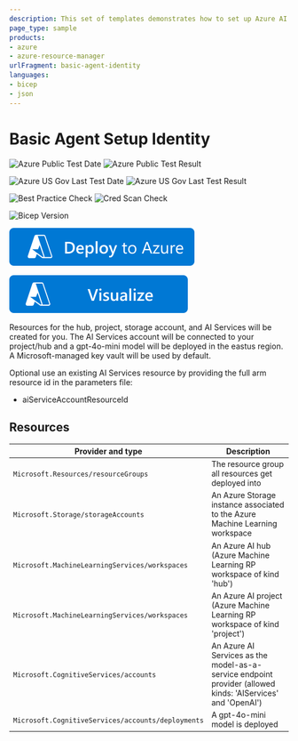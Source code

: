 ```yaml
---
description: This set of templates demonstrates how to set up Azure AI Agent Service with the basic setup using managed identity authetication for the AI Service/AOAI connection. Agents use multi-tenant search and storage resources fully managed by Microsoft. You won’t have visibility or control over these underlying Azure resources.
page_type: sample
products:
- azure
- azure-resource-manager
urlFragment: basic-agent-identity
languages:
- bicep
- json
---
```

# Basic Agent Setup Identity

![Azure Public Test Date](https://azurequickstartsservice.blob.core.windows.net/badges/quickstarts/microsoft.azure-ai-agent-service/basic-agent-identity/PublicLastTestDate.svg)
![Azure Public Test Result](https://azurequickstartsservice.blob.core.windows.net/badges/quickstarts/microsoft.azure-ai-agent-service/basic-agent-identity/PublicDeployment.svg)

![Azure US Gov Last Test Date](https://azurequickstartsservice.blob.core.windows.net/badges/quickstarts/microsoft.azure-ai-agent-service/basic-agent-identity/FairfaxLastTestDate.svg)
![Azure US Gov Last Test Result](https://azurequickstartsservice.blob.core.windows.net/badges/quickstarts/microsoft.azure-ai-agent-service/basic-agent-identity/FairfaxDeployment.svg)

![Best Practice Check](https://azurequickstartsservice.blob.core.windows.net/badges/quickstarts/microsoft.azure-ai-agent-service/basic-agent-identity/BestPracticeResult.svg)
![Cred Scan Check](https://azurequickstartsservice.blob.core.windows.net/badges/quickstarts/microsoft.azure-ai-agent-service/basic-agent-identity/CredScanResult.svg)

![Bicep Version](https://azurequickstartsservice.blob.core.windows.net/badges/quickstarts/microsoft.azure-ai-agent-service/basic-agent-identity/BicepVersion.svg)

[![Deploy To Azure](https://raw.githubusercontent.com/Azure/azure-quickstart-templates/master/1-CONTRIBUTION-GUIDE/images/deploytoazure.svg?sanitize=true)](https://portal.azure.com/#create/Microsoft.Template/uri/https%3A%2F%2Fraw.githubusercontent.com%2FAzure%2Fazure-quickstart-templates%2Fmaster%2Fquickstarts%2Fmicrosoft.azure-ai-agent-service%2Fbasic-agent-identity%2Fazuredeploy.json)

[![Visualize](https://raw.githubusercontent.com/Azure/azure-quickstart-templates/master/1-CONTRIBUTION-GUIDE/images/visualizebutton.svg?sanitize=true)](http://armviz.io/#/?load=https%3A%2F%2Fraw.githubusercontent.com%2FAzure%2Fazure-quickstart-templates%2Fmaster%2Fquickstarts%2Fmicrosoft.azure-ai-agent-service%2Fbasic-agent-identity%2Fazuredeploy.json)

Resources for the hub, project, storage account, and AI Services will be created for you. The AI Services account will be connected to your project/hub and a gpt-4o-mini model will be deployed in the eastus region. A Microsoft-managed key vault will be used by default.

Optional use an existing AI Services resource by providing the full arm resource id in the parameters file:

- aiServiceAccountResourceId

## Resources

| Provider and type | Description |
| - | - |
| `Microsoft.Resources/resourceGroups` | The resource group all resources get deployed into |
| `Microsoft.Storage/storageAccounts` | An Azure Storage instance associated to the Azure Machine Learning workspace |
| `Microsoft.MachineLearningServices/workspaces` | An Azure AI hub (Azure Machine Learning RP workspace of kind 'hub') |
| `Microsoft.MachineLearningServices/workspaces` | An Azure AI project (Azure Machine Learning RP workspace of kind 'project') |
| `Microsoft.CognitiveServices/accounts` | An Azure AI Services as the model-as-a-service endpoint provider (allowed kinds: 'AIServices' and 'OpenAI') |
| `Microsoft.CognitiveServices/accounts/deployments` | A gpt-4o-mini model is deployed |`Tags: ``Tags: `